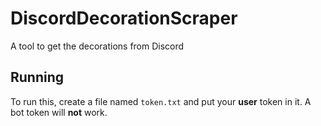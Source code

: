 # DiscordDecorationScraper

A tool to get the decorations from Discord

## Running

To run this, create a file named `token.txt` and put your **user** token in it. A bot token will **not** work.